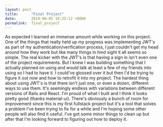 ```yaml
---
layout: post
title:      "Final Project"
date:       2019-06-05 19:25:12 +0000
permalink:  final_project
---
```



As expected I learned an immense amount while working on this project. One of the  things that really held up my progress was implementing JWT's as part of my authentication/verification process, I just couldn't get my head around how they work but like many things in hind sight it all seems so simple. The real kicker with the JWT's is that having a sign in isn't even one of the project requirements. But I knew I was building something that I actually planned on using and would talk at least a few of my friends into using so I had to have it. I could've glossed over it but then I'd be trying to figure it out now and how to retrofit it into my project. The hardest thing about using JWT's is that there isn't just one, or even a dozen,  different ways to use them. It's seemingly endless with variations between different versions of Rails and React.
I'm proud of what I built and I think it looks pretty good (thanks material-ui). There's obviously a bunch of room for improvement since this is my first fullstack project but it's a tool that solves a problem I've been trying to fix for a while and I'm hoping some other people will also find it useful. I've got some minor things to clean up but after that I'm looking forward to figuring out how to deploy it.
